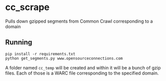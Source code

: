 # cc_scrape

Pulls down gzipped segments from Common Crawl corresponding to a domain

## Running

```
pip install -r requirements.txt
python get_segments.py www.opensourceconnections.com
```

A folder named `cc_temp` will be created and within it will be a bunch of gzip files. Each of those is a WARC file corresponding to the specified domain.

